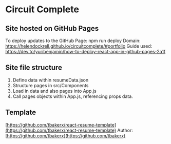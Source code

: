 # Circuit Complete

## Site hosted on GitHub Pages
To deploy updates to the GitHub Page: npm run deploy
Domain: https://helendockrell.github.io/circuitcomplete/#portfolio
Guide used: https://dev.to/yuribenjamin/how-to-deploy-react-app-in-github-pages-2a1f

## Site file structure
1. Define data within resumeData.json
2. Structure pages in src/Components
3. Load in data and also pages into App.js
4. Call pages objects within App.js, referencing props data.

## Template
[https://github.com/tbakerx/react-resume-template](https://github.com/tbakerx/react-resume-template)
Author: [https://github.com/tbakerx](https://github.com/tbakerx)